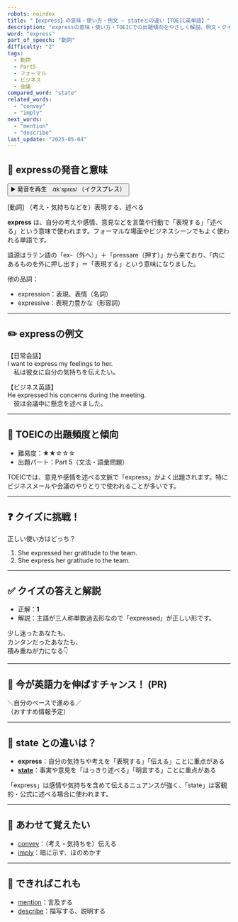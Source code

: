 ```yaml
---
robots: noindex
title: "【express】の意味・使い方・例文 ― stateとの違い【TOEIC英単語】"
description: "expressの意味・使い方・TOEICでの出題傾向をやさしく解説。例文・クイズ付きでstateとの違いもわかりやすく学べます。"
word: "express"
part_of_speech: "動詞"
difficulty: "2"
tags:
  - 動詞
  - Part5
  - フォーマル
  - ビジネス
  - 会議
compared_word: "state"
related_words:
  - "convey"
  - "imply"
next_words:
  - "mention"
  - "describe"
last_update: "2025-05-04"
---
```


## 🔰 expressの発音と意味

<button class="play-audio" onclick="playTTS('express')">
  <span class="play-audio-main">
    ▶️ 発音を再生　/ɪkˈsprɛs/
  </span>
  <span class="play-audio-sub">
    （イクスプレス）
  </span>
</button>

[動詞] （考え・気持ちなどを）表現する、述べる

**express** は、自分の考えや感情、意見などを言葉や行動で「表現する」「述べる」という意味で使われます。フォーマルな場面やビジネスシーンでもよく使われる単語です。

語源はラテン語の「ex-（外へ）」＋「pressare（押す）」から来ており、「内にあるものを外に押し出す」＝「表現する」という意味になりました。

他の品詞：  
- expression：表現、表情（名詞）
- expressive：表現力豊かな（形容詞）

---

## ✏️ expressの例文

【日常会話】  
I want to express my feelings to her.  
　私は彼女に自分の気持ちを伝えたい。

【ビジネス英語】  
He expressed his concerns during the meeting.  
　彼は会議中に懸念を述べました。

---

## 🎯 TOEICの出題頻度と傾向

- 難易度：★★☆☆☆
- 出題パート：Part 5（文法・語彙問題）

TOEICでは、意見や感情を述べる文脈で「express」がよく出題されます。特にビジネスメールや会議のやりとりで使われることが多いです。

---

## ❓ クイズに挑戦！

正しい使い方はどっち？

1. She expressed her gratitude to the team.  
2. She express her gratitude to the team.

---

## ✅ クイズの答えと解説

- 正解：**1**
- 解説：主語が三人称単数過去形なので「expressed」が正しい形です。

少し迷ったあなたも、  
カンタンだったあなたも、  
積み重ねが力になる👇️

---

## 🚀 今が英語力を伸ばすチャンス！ (PR)

<div class="info-center">
＼自分のペースで進める／<br>  
（おすすめ情報予定）
</div>

---

## 🤔  state との違いは？

- **express**：自分の気持ちや考えを「表現する」「伝える」ことに重点がある
- **[state](/word/state/)**：事実や意見を「はっきり述べる」「明言する」ことに重点がある

「express」は感情や気持ちを含めて伝えるニュアンスが強く、「state」は客観的・公式に述べる場合に使われます。

---

## 🧩 あわせて覚えたい

- [convey](/word/convey/)：（考え・気持ちを）伝える
- [imply](/word/imply/)：暗に示す、ほのめかす

---

## 📖 できればこれも

- [mention](/word/mention/)：言及する
- [describe](/word/describe/)：描写する、説明する

<!-- cvid: aid47_bid43 -->
